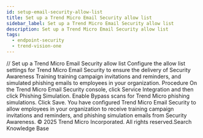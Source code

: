 ```yaml
---
id: setup-email-security-allow-list
title: Set up a Trend Micro Email Security allow list
sidebar_label: Set up a Trend Micro Email Security allow list
description: Set up a Trend Micro Email Security allow list
tags:
  - endpoint-security
  - trend-vision-one
---
```


/*<![CDATA[*/ $('#title').html($('meta[name=map-description]').attr('content')); /*]]>*/ Set up a Trend Micro Email Security allow list Configure the allow list settings for Trend Micro Email Security to ensure the delivery of Security Awareness Training training campaign invitations and reminders, and simulated phishing emails to employees in your organization. Procedure On the Trend Micro Email Security console, click Service Integration and then click Phishing Simulation. Enable Bypass scans for Trend Micro phishing simulations. Click Save. You have configured Trend Micro Email Security to allow employees in your organization to receive training campaign invitations and reminders, and phishing simulation emails from Security Awareness. © 2025 Trend Micro Incorporated. All rights reserved.Search Knowledge Base